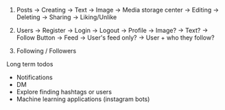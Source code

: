 1. Posts
    -> Creating
        -> Text
        -> Image -> Media storage center
    -> Editing
    -> Deleting
    -> Sharing
    -> Liking/Unlike

2. Users
    -> Register
    -> Login
    -> Logout
    -> Profile
        -> Image?
        -> Text?
        -> Follow Button
    -> Feed
        -> User's feed only?
        -> User + who they follow?

3. Following / Followers

Long term todos
- Notifications
- DM
- Explore finding hashtags or users
- Machine learning applications (instagram bots)

